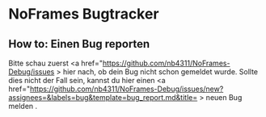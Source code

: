 <h1> NoFrames Bugtracker </h1>
<h2> How to: Einen Bug reporten </h2>

Bitte schau zuerst <a href="https://github.com/nb4311/NoFrames-Debug/issues > hier </a> nach, ob dein Bug nicht schon gemeldet wurde.
Sollte dies nicht der Fall sein, kannst du hier einen <a href="https://github.com/nb4311/NoFrames-Debug/issues/new?assignees=&labels=bug&template=bug_report.md&title= > neuen Bug melden </a>. 
